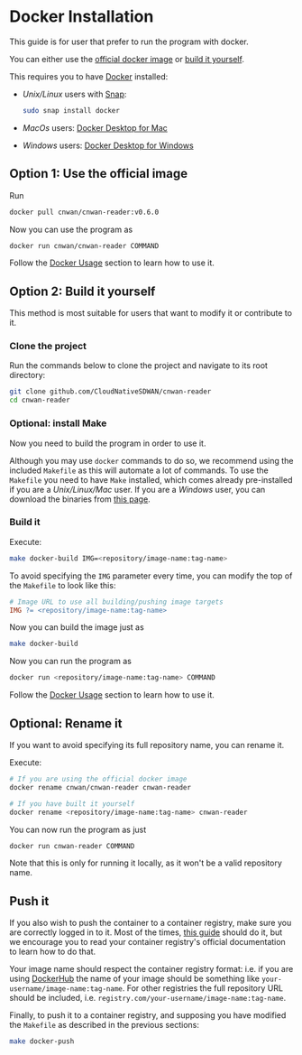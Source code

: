 # Docker Installation

This guide is for user that prefer to run the program with docker.

You can either use the [official docker image](#use-the-official-image) or [build it yourself](#build-it-yoursel).

This requires you to have [Docker](https://www.docker.com/get-started) installed:

* *Unix/Linux* users with [Snap](https://snapcraft.io/docs/installing-snapd):

  ```bash
  sudo snap install docker
  ```

* *MacOs* users: [Docker Desktop for Mac](https://hub.docker.com/editions/community/docker-ce-desktop-mac/)
* *Windows* users: [Docker Desktop for Windows](https://hub.docker.com/editions/community/docker-ce-desktop-windows/)

## Option 1: Use the official image

Run

```bash
docker pull cnwan/cnwan-reader:v0.6.0
```

Now you can use the program as

```bash
docker run cnwan/cnwan-reader COMMAND
```

Follow the [Docker Usage](./docker_usage.md) section to learn how to use it.

## Option 2: Build it yourself

This method is most suitable for users that want to modify it or contribute to it.

### Clone the project

Run the commands below to clone the project and navigate to its root directory:

```bash
git clone github.com/CloudNativeSDWAN/cnwan-reader
cd cnwan-reader
```

### Optional: install Make

Now you need to build the program in order to use it.

Although you may use `docker` commands to do so, we recommend using the included `Makefile` as this will automate a lot of commands. To use the `Makefile` you need to have `Make` installed, which comes already pre-installed if you are a *Unix/Linux/Mac* user. If you are a *Windows* user, you can download the binaries from [this page](http://gnuwin32.sourceforge.net/packages/make.htm).

### Build it

Execute:

```bash
make docker-build IMG=<repository/image-name:tag-name>
```

To avoid specifying the `IMG` parameter every time, you can modify the top of the `Makefile` to look like this:

```Makefile
# Image URL to use all building/pushing image targets
IMG ?= <repository/image-name:tag-name>
```

Now you can build the image just as

```bash
make docker-build
```

Now you can run the program as

```bash
docker run <repository/image-name:tag-name> COMMAND
```

Follow the [Docker Usage](./docker_usage.md) section to learn how to use it.

## Optional: Rename it

If you want to avoid specifying its full repository name, you can rename it.

Execute:

```bash
# If you are using the official docker image
docker rename cnwan/cnwan-reader cnwan-reader

# If you have built it yourself
docker rename <repository/image-name:tag-name> cnwan-reader
```

You can now run the program as just

```bash
docker run cnwan-reader COMMAND
```

Note that this is only for running it locally, as it won't be a valid repository name.

## Push it

If you also wish to push the container to a container registry, make sure you are correctly logged in to it. Most of the times, [this guide](https://docs.docker.com/engine/reference/commandline/login/) should do it, but we encourage you to read your container registry's official documentation to learn how to do that.

Your image name should respect the container registry format: i.e. if you are using [DockerHub](https://hub.docker.com/) the name of your image should be something like `your-username/image-name:tag-name`. For other registries the full repository URL should be included, i.e. `registry.com/your-username/image-name:tag-name`.

Finally, to push it to a container registry, and supposing you have modified the `Makefile` as described in the previous sections:

```bash
make docker-push
```
